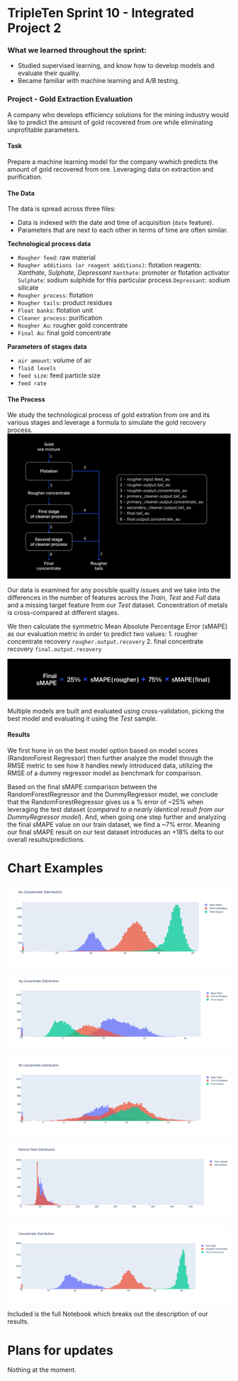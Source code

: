 # TripleTen Sprint 10 - Integrated Project 2

### What we learned throughout the sprint:

- Studied supervised learning, and know how to develop models and evaluate their quality. 
- Became familiar with machine learning and A/B testing. 

### Project - Gold Extraction Evaluation

A company who develops efficiency solutions for the mining industry would like to predict the amount of gold recovered from ore while eliminating unprofitable parameters.

#### Task

Prepare a machine learning model for the company wwhich predicts the amount of gold recovered from ore. Leveraging data on extraction and purification.

#### The Data

The data is spread across three files:

- Data is indexed with the date and time of acquisition (`date` feature). 
- Parameters that are next to each other in terms of time are often similar.

**Technological process data**
- `Rougher feed`: raw material
- `Rougher additions (or reagent additions)`: flotation reagents: *Xanthate*, *Sulphate*, *Depressant*
    `Xanthate`: promoter or flotation activator
    `Sulphate`: sodium sulphide for this particular process
    `Depressant`: sodium silicate
- `Rougher process`: flotation
- `Rougher tails`: product residues
- `Float banks`: flotation unit
- `Cleaner process`: purification
- `Rougher Au`: rougher gold concentrate
- `Final Au`: final gold concentrate

**Parameters of stages data**
- `air amount`: volume of air
- `fluid levels`
- `feed size`: feed particle size
- `feed rate`


#### The Process

We study the technological process of gold extration from ore and its various stages and leverage a formula to simulate the gold recovery process. 
![Alt text](image.png)

Our data is examined for any possible quality issues and we take into the differences in the number of features across the *Train*, *Test* and *Full* data and a missing target feature from our *Test* dataset. Concentration of metals is cross-compared at different stages.

We then calculate the symmetric Mean Absolute Percentage Error (sMAPE) as our evaluation metric in order to predict two values:
    1. rougher concentrate recovery `rougher.output.recovery`
    2. final concentrate recovery `final.output.recovery`

![Alt text](image-1.png)

Multiple models are built and evaluated using cross-validation, picking the best model and evaluating it using the *Test* sample. 

#### Results

We first hone in on the best model option based on model scores (RandomForest Regressor) then further analyze the model through the RMSE metric to see how it handles newly introduced data, utilizing the RMSE of a dummy regressor model as benchmark for comparison.

Based on the final sMAPE comparison between the RandomForestRegressor and the DummyRegressor model, we conclude that the RandomForestRegressor gives us a % error of ~25% when leveraging the test dataset (*compared to a nearly identical result from our DummyRegressor model*). And, when going one step further and analyzing the final sMAPE value on our train dataset, we find a ~7% error. Meaning our final sMAPE result on our test dataset introduces an +18% delta to our overall results/predictions. 

# Chart Examples

![Alt text](newplot.png)

![Alt text](newplot2.png)

![Alt text](newplot3.png)

![Alt text](newplot4.png)

![Alt text](newplot5.png)

Included is the full Notebook which breaks out the description of our results.

# Plans for updates

Nothing at the moment.
